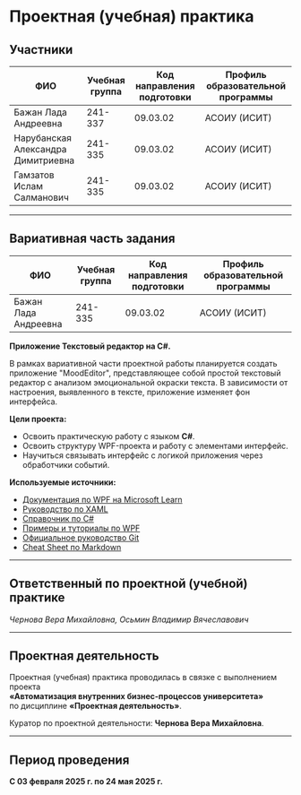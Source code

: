 # Проектная (учебная) практика

## Участники

| ФИО                                | Учебная группа | Код направления подготовки  | Профиль образовательной программы                  |
|------------------------------------|----------------|-----------------------------|----------------------------------------------------|
|Бажан Лада Андреевна                | 241-337        | 09.03.02                    | АСОИУ (ИСИТ)                                       |
| Нарубанская Александра Димитриевна | 241-335        | 09.03.02                    | АСОИУ (ИСИТ)                                       |
| Гамзатов Ислам Салманович          | 241-335        | 09.03.02                    | АСОИУ (ИСИТ)                                       |

---

## Вариативная часть задания
| ФИО                                | Учебная группа | Код направления подготовки  | Профиль образовательной программы                  |
|------------------------------------|----------------|-----------------------------|----------------------------------------------------|
| Бажан Лада Андреевна               | 241-335        | 09.03.02                    | АСОИУ (ИСИТ)                                       |

**Приложение Текстовый редактор на C#.**

В рамках вариативной части проектной работы планируется создать приложение "MoodEditor", представляющее собой простой текстовый редактор с анализом эмоциональной окраски текста. В зависимости от настроения, выявленного в тексте, приложение изменяет фон интерфейса.


**Цели проекта:**
- Освоить практическую работу с языком **C#**.
- Освоить структуру WPF-проекта и работу с элементами интерфейс.
- Научиться связывать интерфейс с логикой приложения через обработчики событий.

**Используемые источники:**

- [Документация по WPF на Microsoft Learn](https://learn.microsoft.com/ru-ru/dotnet/desktop/wpf/)
- [Руководство по XAML](https://learn.microsoft.com/ru-ru/dotnet/desktop/wpf/xaml/)
- [Справочник по C#](https://learn.microsoft.com/ru-ru/dotnet/csharp/)
- [Примеры и туториалы по WPF](https://wpf-tutorial.com/)
- [Официальное руководство Git](https://docs.github.com/ru/get-started/using-git/about-git/)
- [Cheat Sheet по Markdown](https://www.markdownguide.org/cheat-sheet/)


---

## Ответственный по проектной (учебной) практике

*Чернова Вера Михайловна, Осьмин Владимир Вячеславович*

---

## Проектная деятельность

Проектная (учебная) практика проводилась в связке с выполнением проекта  
**«Автоматизация внутренних бизнес-процессов университета»**  
по дисциплине **«Проектная деятельность»**.

Куратор по проектной деятельности: **Чернова Вера Михайловна**.

---

## Период проведения

**С 03 февраля 2025 г. по 24 мая 2025 г.**
